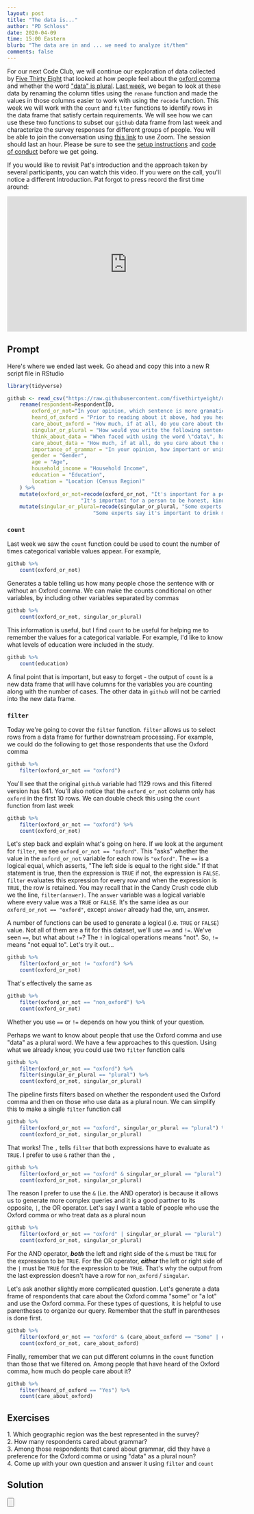 ```yaml
---
layout: post
title: "The data is..."
author: "PD Schloss"
date: 2020-04-09
time: 15:00 Eastern
blurb: "The data are in and ... we need to analyze it/them"
comments: false
---
```


For our next Code Club, we will continue our exploration of data collected by [Five Thirty Eight](https://fivethirtyeight.com/features/elitist-superfluous-or-popular-we-polled-americans-on-the-oxford-comma/) that looked at how people feel about the [oxford comma](https://knowyourmeme.com/photos/946417) and whether the word ["data" is plural](https://en.wikipedia.org/wiki/Yes_(band)). [Last week](2020-04-02-the-data-are), we began to look at these data by renaming the column titles using the `rename` function and made the values in those columns easier to work with using the `recode` function. This week we will work with the `count` and `filter` functions to identify rows in the data frame that satisfy certain requirements. We will see how we can use these two functions to subset our `github` data frame from last week and characterize the survey responses for different groups of people. You will be able to join the conversation using [this link](https://zoom.us/j/593937827?pwd=ZUxNM3M4djdBVEM4VE5DKzlGZzhLZz09) to use Zoom. The session should last an hour. Please be sure to see the [setup instructions](/code_club/setup-instructions) and [code of conduct](/code_club/code-of-conduct) before we get going.

If you would like to revisit Pat's introduction and the approach taken by several participants, you can watch this video. If you were on the call, you'll notice a different Introduction. Pat forgot to press record the first time around:

<iframe style="margin: 0 auto;display:block;" width="560" height="315" src="https://www.youtube.com/embed/sAwXtHv6sNA" frameborder="0" allow="accelerometer; autoplay; encrypted-media; gyroscope; picture-in-picture" allowfullscreen></iframe>


## Prompt

Here's where we ended last week. Go ahead and copy this into a new R script file in RStudio

```R
library(tidyverse)

github <- read_csv("https://raw.githubusercontent.com/fivethirtyeight/data/master/comma-survey/comma-survey.csv") %>%
	rename(respondent=RespondentID,
		oxford_or_not="In your opinion, which sentence is more gramatically correct?",
		heard_of_oxford = "Prior to reading about it above, had you heard of the serial (or Oxford) comma?",
		care_about_oxford = "How much, if at all, do you care about the use (or lack thereof) of the serial (or Oxford) comma in grammar?",
		singular_or_plural = "How would you write the following sentence?",
		think_about_data = "When faced with using the word \"data\", have you ever spent time considering if the word was a singular or plural noun?",
		care_about_data = "How much, if at all, do you care about the debate over the use of the word \"data\" as a singluar or plural noun?",
		importance_of_grammar = "In your opinion, how important or unimportant is proper use of grammar?",
		gender = "Gender",
		age = "Age",
		household_income = "Household Income",
		education = "Education",
		location = "Location (Census Region)"
	) %>%
	mutate(oxford_or_not=recode(oxford_or_not, "It's important for a person to be honest, kind and loyal."="non_oxford",
						"It's important for a person to be honest, kind, and loyal."="oxford")) %>%
	mutate(singular_or_plural=recode(singular_or_plural, "Some experts say it's important to drink milk, but the data is inconclusive."="singular",
							"Some experts say it's important to drink milk, but the data are inconclusive."="plural"))
```

### `count`

Last week we saw the `count` function could be used to count the number of times categorical variable values appear. For example,

```R
github %>%
	count(oxford_or_not)
```

Generates a table telling us how many people chose the sentence with or without an Oxford comma. We can make the counts conditional on other variables, by including other variables separated by commas

```R
github %>%
	count(oxford_or_not, singular_or_plural)
```

This information is useful, but I find `count` to be useful for helping me to remember the values for a categorical variable. For example, I'd like to know what levels of education were included in the study.

```R
github %>%
	count(education)
```

A final point that is important, but easy to forget - the output of `count` is a new data frame that will have columns for the variables you are counting along with the number of cases. The other data in `github` will not be carried into the new data frame.


### `filter`

Today we're going to cover the `filter` function. `filter` allows us to select rows from a data frame for further downstream processing. For example, we could do the following to get those respondents that use the Oxford comma

```R
github %>%
	filter(oxford_or_not == "oxford")
```

You'll see that the original `github` variable had 1129 rows and this filtered version has 641. You'll also notice that the `oxford_or_not` column only has `oxford` in the first 10 rows. We can double check this using the `count` function from last week

```R
github %>%
	filter(oxford_or_not == "oxford") %>%
	count(oxford_or_not)
```

Let's step back and explain what's going on here. If we look at the argument for `filter`, we see `oxford_or_not == "oxford"`. This "asks" whether the value in the `oxford_or_not` variable for each row is `"oxford"`. The `==` is a logical equal, which asserts, "The left side is equal to the right side." If that statement is true, then the expression is `TRUE` if not, the expression is `FALSE`. `filter` evaluates this expression for every row and when the expression is `TRUE`, the row is retained. You may recall that in the Candy Crush code club we the line, `filter(answer)`. The `answer` variable was a logical variable where every value was a `TRUE` or `FALSE`. It's the same idea as our `oxford_or_not == "oxford"`, except `answer` already had the, um, answer.

A number of functions can be used to generate a logical (i.e. `TRUE` or `FALSE`) value. Not all of them are a fit for this dataset, we'll use `==` and `!=`. We've seen `==`, but what about `!=`? The `!` in logical operations means "not". So, `!=` means "not equal to". Let's try it out...

```R
github %>%
	filter(oxford_or_not != "oxford") %>%
	count(oxford_or_not)
```

That's effectively the same as

```R
github %>%
	filter(oxford_or_not == "non_oxford") %>%
	count(oxford_or_not)
```

Whether you use `==` or `!=` depends on how you think of your question.

Perhaps we want to know about people that use the Oxford comma and use "data" as a plural word. We have a few approaches to this question. Using what we already know, you could use two `filter` function calls

```R
github %>%
	filter(oxford_or_not == "oxford") %>%
	filter(singular_or_plural == "plural") %>%
	count(oxford_or_not, singular_or_plural)
```

The pipeline firsts filters based on whether the respondent used the Oxford comma and then on those who use data as a plural noun. We can simplify this to make a single `filter` function call

```R
github %>%
	filter(oxford_or_not == "oxford", singular_or_plural == "plural") %>%
	count(oxford_or_not, singular_or_plural)
```

That works! The `,` tells `filter` that both expressions have to evaluate as `TRUE`. I prefer to use `&` rather than the `,`

```R
github %>%
	filter(oxford_or_not == "oxford" & singular_or_plural == "plural") %>%
	count(oxford_or_not, singular_or_plural)
```

The reason I prefer to use the `&` (i.e. the AND operator) is because it allows us to generate more complex queries and it is a good partner to its opposite, `|`, the OR operator. Let's say I want a table of people who use the Oxford comma or who treat data as a plural noun

```R
github %>%
	filter(oxford_or_not == "oxford" | singular_or_plural == "plural") %>%
	count(oxford_or_not, singular_or_plural)
```

For the AND operator, ***both*** the left and right side of the `&` must be `TRUE` for the expression to be `TRUE`. For the OR operator, ***either*** the left or right side of the `|` must be `TRUE`  for the expression to be `TRUE`. That's why the output from the last expression doesn't have a row for `non_oxford` / `singular`.

Let's ask another slightly more complicated question. Let's generate a data frame of respondents that care about the Oxford comma "some" or "a lot" and use the Oxford comma. For these types of questions, it is helpful to use parentheses to organize our query. Remember that the stuff in parentheses is done first.

```R
github %>%
	filter(oxford_or_not == "oxford" & (care_about_oxford == "Some" | care_about_oxford == "A lot")) %>%
	count(oxford_or_not, care_about_oxford)
```

Finally, remember that we can put different columns in the `count` function than those that we filtered on. Among people that have heard of the Oxford comma, how much do people care about it?

```R
github %>%
	filter(heard_of_oxford == "Yes") %>%
	count(care_about_oxford)
```


## Exercises

1\. Which geographic region was the best represented in the survey?  
2\. How many respondents cared about grammar?  
3\. Among those respondents that cared about grammar, did they have a preference for the Oxford comma or using "data" as a plural noun?  
4\. Come up with your own question and answer it using `filter` and `count`  


## Solution
<input type="button" class="hideshow">
<div markdown="1" style="display:none;">
1. Which geographic region was the best represented in the survey?

```R
github %>%
	count(location)
```

Pacific


2. How many respondents cared about grammar?

```R
github %>%
	filter(importance_of_grammar == "Somewhat important" | importance_of_grammar == "Very important")
```

1021

3. Among those respondents that cared about grammar, did they have a preference for the Oxford comma or using "data" as a plural noun?

```R
github %>%
	filter(importance_of_grammar == "Somewhat important" | importance_of_grammar == "Very important") %>%
	count(oxford_or_not, singular_or_plural)
```

4. Come up with your own question and answer it using `filter` and `count`

Are older people more likely to use singular or plural?

```R
github %>%
	count(age)

github %>%
	count(singular_or_plural)

github %>%
	filter(age == "45-60" | age == ">60") %>%
	count(singular_or_plural)
```

```
> github %>%
+ count(singular_or_plural)
# A tibble: 3 x 2
  singular_or_plural     n
  <chr>              <int>
1 plural               228
2 singular             865
3 NA                    36
>
> github %>%
+ filter(age == "45-60" | age == ">60") %>%
+ count(singular_or_plural)
# A tibble: 2 x 2
  singular_or_plural     n
  <chr>              <int>
1 plural                64
2 singular             226
>
```

Meh. how about the oxford comma?

```R
github %>%
	count(oxford_or_not)

github %>%
	filter(age == "45-60" | age == ">60") %>%
	count(oxford_or_not)
```

```
> github %>%
+ count(oxford_or_not)
# A tibble: 2 x 2
  oxford_or_not     n
  <chr>         <int>
1 non_oxford      488
2 oxford          641
>
> github %>%
+ filter(age == "45-60" | age == ">60") %>%
+ count(oxford_or_not)
# A tibble: 2 x 2
  oxford_or_not     n
  <chr>         <int>
1 non_oxford      148
2 oxford          142
```

Older people are less likely to use the Oxford comma

</div>
